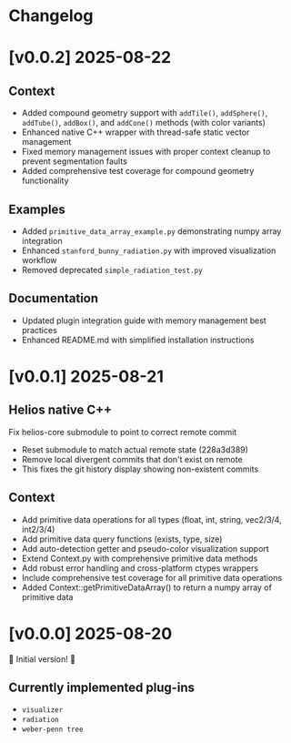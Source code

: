 # Changelog

# [v0.0.2] 2025-08-22

## Context
- Added compound geometry support with `addTile()`, `addSphere()`, `addTube()`, `addBox()`, and `addCone()` methods (with color variants)
- Enhanced native C++ wrapper with thread-safe static vector management
- Fixed memory management issues with proper context cleanup to prevent segmentation faults
- Added comprehensive test coverage for compound geometry functionality

## Examples
- Added `primitive_data_array_example.py` demonstrating numpy array integration
- Enhanced `stanford_bunny_radiation.py` with improved visualization workflow
- Removed deprecated `simple_radiation_test.py`

## Documentation
- Updated plugin integration guide with memory management best practices
- Enhanced README.md with simplified installation instructions

# [v0.0.1] 2025-08-21

## Helios native C++
Fix helios-core submodule to point to correct remote commit  
- Reset submodule to match actual remote state (228a3d389)  
- Remove local divergent commits that don't exist on remote 
- This fixes the git history display showing non-existent commits

## Context
- Add primitive data operations for all types (float, int, string, vec2/3/4, int2/3/4)
- Add primitive data query functions (exists, type, size)
- Add auto-detection getter and pseudo-color visualization support
- Extend Context.py with comprehensive primitive data methods
- Add robust error handling and cross-platform ctypes wrappers
- Include comprehensive test coverage for all primitive data operations
- Added Context::getPrimitiveDataArray() to return a numpy array of primitive data

# [v0.0.0] 2025-08-20

🎉 Initial version! 🎉

## Currently implemented plug-ins
- `visualizer`
- `radiation`
- `weber-penn tree`